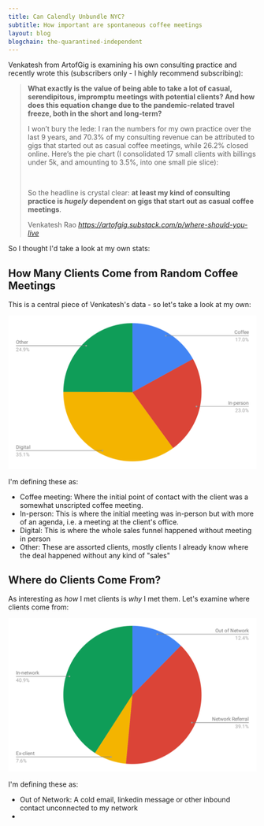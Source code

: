 ```yaml
---
title: Can Calendly Unbundle NYC?
subtitle: How important are spontaneous coffee meetings
layout: blog
blogchain: the-quarantined-independent
---
```


Venkatesh from ArtofGig is examining his own consulting practice and recently wrote this (subscribers only - I highly recommend subscribing):

<blockquote class="quoteback" darkmode="" data-title="Where%20Should%20You%20Live%3F" data-author="Venkatesh Rao" cite="https://artofgig.substack.com/p/where-should-you-live">
<p><strong>What exactly is the value of being able to take a lot of casual, serendipitous, impromptu meetings with potential clients? And how does this equation change due to the pandemic-related travel freeze, both in the short and long-term?</strong></p><p>I won’t bury the lede: I ran the numbers for my own practice over the last 9 years, and  70.3% of my consulting revenue can be attributed to gigs that started out as casual coffee meetings, while 26.2% closed online. Here’s the pie chart (I consolidated 17 small clients with billings under 5k, and amounting to 3.5%, into one small pie slice):</p>
<img src="https://cdn.substack.com/image/fetch/w_1456,c_limit,f_auto,q_auto:good,fl_progressive:steep/https%3A%2F%2Fbucketeer-e05bbc84-baa3-437e-9518-adb32be77984.s3.amazonaws.com%2Fpublic%2Fimages%2F7d1efbed-f6a1-4b46-8638-887cf7b07980_600x371.png" data-attrs="{&quot;src&quot;:&quot;https://bucketeer-e05bbc84-baa3-437e-9518-adb32be77984.s3.amazonaws.com/public/images/7d1efbed-f6a1-4b46-8638-887cf7b07980_600x371.png&quot;,&quot;height&quot;:371,&quot;width&quot;:600,&quot;resizeWidth&quot;:null,&quot;bytes&quot;:15572,&quot;alt&quot;:null,&quot;title&quot;:null,&quot;type&quot;:&quot;image/png&quot;,&quot;href&quot;:null}" alt="">
<p>So the headline is crystal clear: <strong>at least my kind of consulting practice is </strong><em><strong>hugely </strong></em><strong>dependent on gigs that start out as casual coffee meetings</strong>.</p>
<footer>Venkatesh Rao<cite> <a href="https://artofgig.substack.com/p/where-should-you-live">https://artofgig.substack.com/p/where-should-you-live</a></cite></footer>
</blockquote><script note="" src="https://cdn.jsdelivr.net/gh/Blogger-Peer-Review/quotebacks@1/quoteback.js"></script>

So I thought I'd take a look at my own stats:

## How Many Clients Come from Random Coffee Meetings

This is a central piece of Venkatesh's data - so let's take a look at my own:

![](/images/chart-coffee.svg)

I'm defining these as:

- Coffee meeting: Where the initial point of contact with the client was a somewhat unscripted coffee meeting.
- In-person: This is where the initial meeting was in-person but with more of an agenda, i.e. a meeting at the client's office.
- Digital: This is where the whole sales funnel happened without meeting in person
- Other: These are assorted clients, mostly clients I already know where the deal happened without any kind of "sales"

## Where do Clients Come From?

As interesting as *how* I met clients is *why* I met them. Let's examine where clients come from:

![](/images/chart-client-source.svg)

I'm defining these as:

- Out of Network: A cold email, linkedin message or other inbound contact unconnected to my network
- 

<!-- Calendly inline widget begin -->
<div class="calendly-inline-widget" data-url="https://calendly.com/tomcritchlow/tom-chat" style="min-width:320px;height:630px;"></div>
<script type="text/javascript" src="https://assets.calendly.com/assets/external/widget.js"></script>
<!-- Calendly inline widget end -->